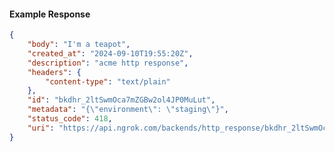 <!-- Code generated for API Clients. DO NOT EDIT. -->

#### Example Response

```json
{
	"body": "I'm a teapot",
	"created_at": "2024-09-10T19:55:20Z",
	"description": "acme http response",
	"headers": {
		"content-type": "text/plain"
	},
	"id": "bkdhr_2ltSwmOca7mZGBw2ol4JP0MuLut",
	"metadata": "{\"environment\": \"staging\"}",
	"status_code": 418,
	"uri": "https://api.ngrok.com/backends/http_response/bkdhr_2ltSwmOca7mZGBw2ol4JP0MuLut"
}
```
